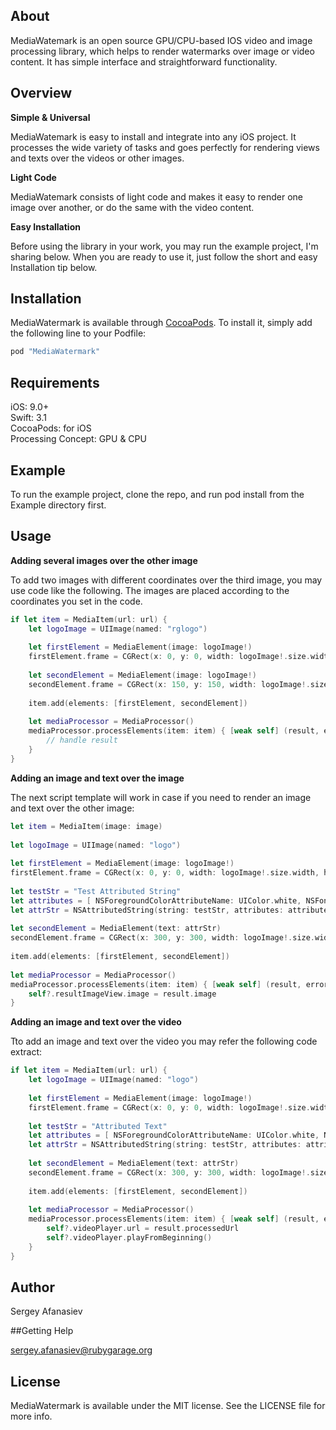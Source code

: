 ## About

MediaWatemark is an open source GPU/CPU-based IOS video and image processing library, which helps to render watermarks over image or video content. It has simple interface and straightforward functionality.

## Overview
__Simple & Universal__

MediaWatemark is easy to install and integrate into any iOS project. It processes the wide variety of tasks and goes perfectly for rendering views and texts over the videos or other images. 

__Light Code__

MediaWatemark consists of light code and makes it easy to render one image over another, or do the same with the video content.

__Easy Installation__

Before using the library in your work, you may run the example project, I'm sharing below. When you are ready to use it, just follow the short and easy Installation tip below.


## Installation

MediaWatermark is available through [CocoaPods](http://cocoapods.org). To install
it, simply add the following line to your Podfile:

```ruby
pod "MediaWatermark"
```
## Requirements

iOS: 9.0+  
Swift: 3.1  
CocoaPods: for iOS  
Processing Concept: GPU & CPU

## Example
To run the example project, clone the repo, and run pod install from the Example directory first.

## Usage
__Adding several images over the other image__

To add two images with different coordinates over the third image, you may use code like the following. The images are placed according to the coordinates you set in the code.

```swift
if let item = MediaItem(url: url) {
    let logoImage = UIImage(named: "rglogo")
            
    let firstElement = MediaElement(image: logoImage!)
    firstElement.frame = CGRect(x: 0, y: 0, width: logoImage!.size.width, height: logoImage!.size.height)
            
    let secondElement = MediaElement(image: logoImage!)
    secondElement.frame = CGRect(x: 150, y: 150, width: logoImage!.size.width, height: logoImage!.size.height)
                        
    item.add(elements: [firstElement, secondElement])
            
    let mediaProcessor = MediaProcessor()
    mediaProcessor.processElements(item: item) { [weak self] (result, error) in
    	// handle result            
    }
}
```

__Adding an image and text over the image__

The next script template will work in case if you need to render an image and text over the other image:

```swift
let item = MediaItem(image: image)
        
let logoImage = UIImage(named: "logo")
        
let firstElement = MediaElement(image: logoImage!)
firstElement.frame = CGRect(x: 0, y: 0, width: logoImage!.size.width, height: logoImage!.size.height)
                
let testStr = "Test Attributed String"
let attributes = [ NSForegroundColorAttributeName: UIColor.white, NSFontAttributeName: UIFont.systemFont(ofSize: 35) ]
let attrStr = NSAttributedString(string: testStr, attributes: attributes)
        
let secondElement = MediaElement(text: attrStr)
secondElement.frame = CGRect(x: 300, y: 300, width: logoImage!.size.width, height: logoImage!.size.height)
        
item.add(elements: [firstElement, secondElement])
        
let mediaProcessor = MediaProcessor()
mediaProcessor.processElements(item: item) { [weak self] (result, error) in
    self?.resultImageView.image = result.image
}
```

__Adding an image and text over the video__

Tto add an image and text over the video you may refer the following code extract:

```swift
if let item = MediaItem(url: url) {
	let logoImage = UIImage(named: "logo")
            
	let firstElement = MediaElement(image: logoImage!)
	firstElement.frame = CGRect(x: 0, y: 0, width: logoImage!.size.width, height: logoImage!.size.height)
            
	let testStr = "Attributed Text"
	let attributes = [ NSForegroundColorAttributeName: UIColor.white, NSFontAttributeName: UIFont.systemFont(ofSize: 35) ]
	let attrStr = NSAttributedString(string: testStr, attributes: attributes)
            
	let secondElement = MediaElement(text: attrStr)
	secondElement.frame = CGRect(x: 300, y: 300, width: logoImage!.size.width, height: logoImage!.size.height)
            
    item.add(elements: [firstElement, secondElement])
            
    let mediaProcessor = MediaProcessor()
    mediaProcessor.processElements(item: item) { [weak self] (result, error) in
        self?.videoPlayer.url = result.processedUrl
        self?.videoPlayer.playFromBeginning()
    }
}
```

## Author

Sergey Afanasiev

##Getting Help

sergey.afanasiev@rubygarage.org

## License

MediaWatermark is available under the MIT license. See the LICENSE file for more info.
